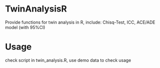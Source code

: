# TwinAnalysisR
Provide functions for twin analysis in R, include: Chisq-Test, ICC, ACE/ADE model (with 95%CI)

# Usage
check script in twin_analysis.R, use demo data to check usage
